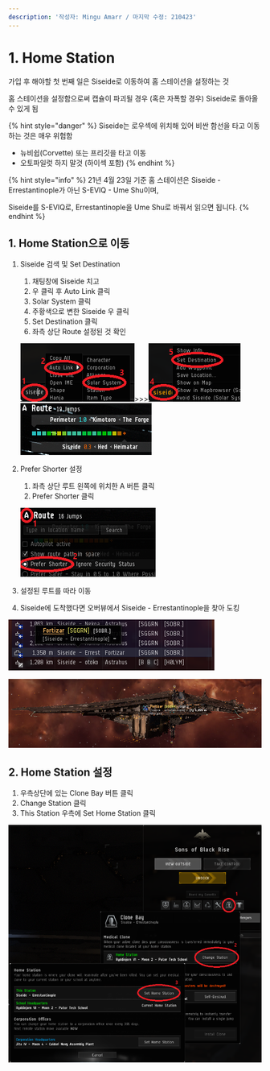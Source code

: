 ```yaml
---
description: '작성자: Mingu Amarr / 마지막 수정: 210423'
---
```


# 1. Home Station

가입 후 해야할 첫 번째 일은 Siseide로 이동하여 홈 스테이션을 설정하는 것

홈 스테이션을 설정함으로써 캡슐이 파괴될 경우 \(혹은 자폭할 경우\) Siseide로 돌아올 수 있게 됨

{% hint style="danger" %}
Siseide는 로우섹에 위치해 있어 비싼 함선을 타고 이동하는 것은 매우 위험함

* 뉴비쉽\(Corvette\) 또는 프리깃을 타고 이동
* 오토파일럿 하지 말것 \(하이섹 포함\)
{% endhint %}

{% hint style="info" %}
21년 4월 23일 기준 홈 스테이션은 Siseide - Errestantinople가 아닌 S-EVIQ - Ume Shu이며,

Siseide를 S-EVIQ로, Errestantinople을 Ume Shu로 바꿔서 읽으면 됩니다.
{% endhint %}

## 1. Home Station으로 이동

1. Siseide 검색 및 Set Destination

   1. 채팅창에 Siseide 치고
   2. 우 클릭 후 Auto Link 클릭
   3. Solar System 클릭
   4. 주황색으로 변한 Siseide 우 클릭
   5. Set Destination 클릭
   6. 좌측 상단 Route 설정된 것 확인

   ![](../.gitbook/assets/image%20%285%29.png)&gt;&gt;&gt;![](../.gitbook/assets/image%20%2857%29.png)![](../.gitbook/assets/image%20%2869%29.png)   

2. Prefer Shorter 설정

   1. 좌측 상단 루트 왼쪽에 위치한 A 버튼 클릭
   2. Prefer Shorter 클릭

   ![](../.gitbook/assets/image%20%2822%29.png) 

3. 설정된 루트를 따라 이동
4. Siseide에 도착했다면 오버뷰에서 Siseide - Errestantinople을 찾아 도킹

![](../.gitbook/assets/image%20%2861%29.png)

![](../.gitbook/assets/image%20%28100%29.png)

## 2. Home Station 설정

1. 우측상단에 있는 Clone Bay 버튼 클릭
2. Change Station 클릭
3. This Station 우측에 Set Home Station 클릭 

![](../.gitbook/assets/image%20%2877%29.png)

 

